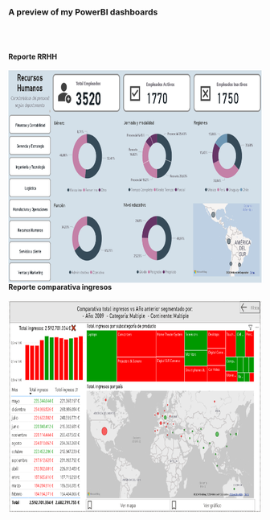 ### A preview of my PowerBI dashboards
<br>
<br>

#### Reporte RRHH
<a href="dashboard" target="_blank"><img align="left" alt="dashboard" height ="422px" src="https://github.com/lourdes-gomez/Dashboards/blob/main/Reporte%20RRHH/reporte_RRHH.PNG"></a>
<br>

#### Reporte comparativa ingresos
<a href="dashboard" target="_blank"><img align="left" alt="dashboard" height ="422px" src="https://github.com/lourdes-gomez/Dashboards/blob/main/Reporte%20comparativa%20ingresos/Reporte comparativa ingresos.PNG"></a>


